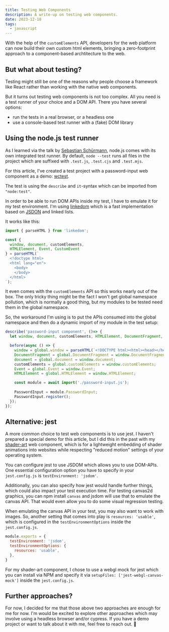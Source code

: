 ```yaml
---
title: Testing Web Components
description: A write-up on testing web components.
date: 2023-12-18
tags:
  - javascript
---
```


With the help of the `customElements` API, developers for the web platform can now build their own custom html elements, bringing a zero-footprint approach to a component-based archtitecture to the web.

## But what about testing?

Testing might still be one of the reasons why people choose a framework like React rather than working with the native web components.

But it turns out testing web components is not too complex. All you need is a test runner of your choice and a  DOM API. There you have several options:

- run the tests in a real browser, or a headless one
- use a console-based test runner with a (fake) DOM library

## Using the node.js test runner

As I learned via the talk by [Sebastian Schürmann](https://github.com/hamburg-js/proposals/issues/26), node.js comes with its own integrated test runner. By default, `node --test` runs all files in the project which are suffixed with `.test.js`, `.test.cjs` and `.test.mjs`.

For this article, I've created a test project with a password-input web component as a demo: [wctest](https://github.com/learosema/wctest).

The test is using the `describe` and `it`-syntax which can be imported from `"node:test"`.

In order to be able to run DOM APIs inside my test, I have to emulate it for my test environment. I'm using [linkedom](https://github.com/WebReflection/linkedom) which is a fast implementation based on [JSDON](https://github.com/WebReflection/jsdon#readme) and linked lists.

It works like this:

```js
import { parseHTML } from 'linkedom';

const {
  window, document, customElements,
  HTMLElement, Event, CustomEvent
} = parseHTML(`
  <!doctype html>
  <html lang="en">
    <body>
    </body>
  </html>
`);
```

It even comes with the `customElements` API so this works nearly out of the box.
The only tricky thing might be the fact I won't get global namespace pollution, which is normally a good thing, but my modules to be tested need them in the global namespace.

So, the workaround I'm using is to put the APIs consumed into the global namespace and then do a dynamic import of my module in the test setup:

```js
describe('password-input component', ()=> {
  let window, document, customElements, HTMLElement, DocumentFragment, PasswordInput, Event;

  before(async () => {
    window = global.window = parseHTML(`<!DOCTYPE html><html><head></head><body></body></html>`);
    DocumentFragment = global.DocumentFragment = window.DocumentFragment;
    document = global.document = window.document;
    customElements = global.customElements = window.customElements;
    Event = global.Event = window.Event;
    HTMLElement = global.HTMLElement = window.HTMLElement;

    const module = await import('./password-input.js');
    
    PasswordInput = module.PasswordInput;
    PasswordInput.register();
  });
});
```

## Alternative: jest

A more common choice to test web components is to use jest. I haven't prepared a special demo for this article, but I did this in the past with my [shader-art](https://github.com/shader-art/shader-art/) web component, which is for a lightweight embedding of shader animations into websites while respecting "reduced motion" settings of your operating system.

You can configure jest to use JSDOM which allows you to use DOM-APIs. One essential configuration option you have to specify in your `jest.config.js` is `testEnvironment: 'jsdom'`.

Additionally, you can also specify how jest would handle further things, which could also impact your test execution time. For testing canvas2d graphics, you can npm install `canvas` and jsdom will use that to emulate the canvas API. That would even allow you to do some visual regression testing.

When emulating the canvas API in your test, you may also want to work with images. So, another setting that comes into play is `resources: 'usable'`, which is configured in the `testEnvironmentOptions` inside the `jest.config.js`.

```js
module.exports = {
  testEnvironment: 'jsdom',
  testEnvironmentOptions: {
    resources: 'usable',
  },
}
```

For my shader-art component, I chose to use a webgl mock for jest which you can install via NPM and specify it via `setupFiles: ['jest-webgl-canvas-mock']` inside the `jest.config.js`.

## Further approaches?

For now, I decided for me that those above two approaches are enough for me for now. I'm would be excited to explore other approaches which may involve using a headless browser and/or cypress. If you have a demo project or want to talk about it with me, feel free to reach out. 💖
